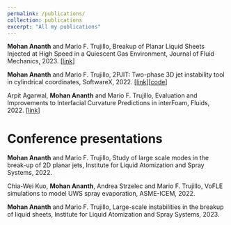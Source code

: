 ```yaml
---
permalink: /publications/
collection: publications
excerpt: "All my publications"
---
```


**Mohan Ananth** and Mario F. Trujillo, Breakup of Planar Liquid Sheets Injected at High Speed in a Quiescent Gas Environment, Journal of Fluid Mechanics, 2023. [[link](https://www.cambridge.org/core/journals/journal-of-fluid-mechanics/article/breakup-of-planar-liquid-sheets-injected-at-high-speed-in-a-quiescent-gas-environment/BFEFDD9CD38E81DDE11D5FB902FC0A9E)]

**Mohan Ananth** and Mario F. Trujillo, 2PJIT: Two-phase 3D jet instability tool in cylindrical coordinates, SoftwareX, 2022. [[link](https://www.sciencedirect.com/science/article/pii/S2352711022000206)][[code](https://github.com/ElsevierSoftwareX/SOFTX-D-21-00119)]

Arpit Agarwal, **Mohan Ananth** and Mario F. Trujillo, Evaluation and Improvements to Interfacial Curvature Predictions in interFoam, Fluids, 2022. [[link](https://www.mdpi.com/2311-5521/7/4/128)]

Conference presentations
======
**Mohan Ananth** and Mario F. Trujillo, Study of large scale modes in the break-up of 2D planar jets, Institute for Liquid Atomization and Spray Systems, 2022.

Chia-Wei Kuo, **Mohan Ananth**, Andrea Strzelec and Mario F. Trujillo, VoFLE simulations to model UWS spray evaporation, ASME-ICEM, 2022.

**Mohan Ananth** and Mario F. Trujillo, Large-scale instabilities in the breakup of liquid sheets, Institute for Liquid Atomization and Spray Systems, 2023.
